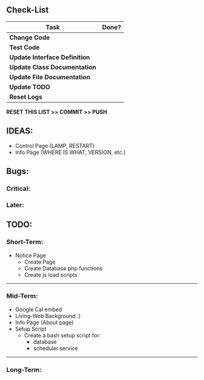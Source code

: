 ## Check-List
|Task							|Done?	|
|-------------------------------|:-----:|
|**Change Code**				|	|
|**Test Code**					|	|
|**Update Interface Definition**|	|
|**Update Class Documentation**	|	|
|**Update File Documentation**	|	|
|**Update TODO**				|	|
|**Reset Logs**					|	|

**RESET THIS LIST >> COMMIT >> PUSH**

## IDEAS:
 - Control Page (LAMP, RESTART)
 - Info Page (WHERE IS WHAT, VERSION, etc.)

## Bugs:
### Critical:

### Later:
 
## TODO:
### Short-Term:
- Notice Page
    - Create Page
    - Create Database php functions
    - Create js load scripts

---
### Mid-Term:

- Google Cal embed
- Living-Web Background :)
- Info Page (About page)
- Setup Script
    - Create a bash setup script for:
        - database
        - scheduler.service

---
### Long-Term:

